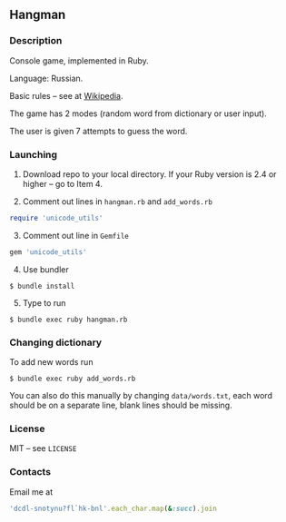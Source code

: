 ## Hangman

### Description

Console game, implemented in Ruby.

Language: Russian.

Basic rules – see at [Wikipedia](https://en.wikipedia.org/wiki/Hangman_(game)).

The game has 2 modes (random word from dictionary or user input).

The user is given 7 attempts to guess the word.

### Launching

1. Download repo to your local directory. If your Ruby version is 2.4 or higher – go to Item 4.

2. Comment out lines in `hangman.rb` and `add_words.rb`

```rb
require 'unicode_utils'
```

3. Comment out line in `Gemfile`

```rb
gem 'unicode_utils'
```

4. Use bundler

```
$ bundle install
```

5. Type to run

```
$ bundle exec ruby hangman.rb
```

### Changing dictionary

To add new words run

```console
$ bundle exec ruby add_words.rb
```

You can also do this manually by changing `data/words.txt`, each word should be on a separate line, blank lines should be missing.

### License

MIT – see `LICENSE`

### Contacts

Email me at

```rb
'dcdl-snotynu?fl`hk-bnl'.each_char.map(&:succ).join
```
